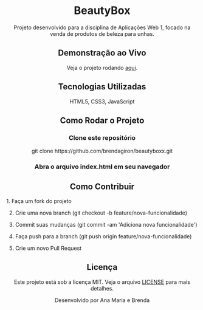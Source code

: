 <h1 align="center">BeautyBox</h1>

<p align="center">
  Projeto desenvolvido para a disciplina de Aplicações Web 1, focado na venda de produtos de beleza para unhas.
</p>

<h2 align="center">Demonstração ao Vivo</h2>
<p align="center">
  Veja o projeto rodando <a href="https://brendagiron.github.io/beautyboxx/" target="_blank">aqui</a>.
</p>

<h2 align="center">Tecnologias Utilizadas</h2>
<p align="center">
  HTML5, CSS3, JavaScript
</p>

<h2 align="center">Como Rodar o Projeto</h2>

<h3 align="center">Clone este repositório</h3>
<p align="center">
git clone https://github.com/brendagiron/beautyboxx.git
</p>
<h3 align="center">Abra o arquivo index.html em seu navegador</h3>

<h2 align="center">Como Contribuir</h2>
1. Faça um fork do projeto
  
2. Crie uma nova branch (git checkout -b feature/nova-funcionalidade)
  
3. Commit suas mudanças (git commit -am 'Adiciona nova funcionalidade')
  
4. Faça push para a branch (git push origin feature/nova-funcionalidade)
  
5. Crie um novo Pull Request

<h2 align="center">Licença</h2>
<p align="center">
  Este projeto está sob a licença MIT. Veja o arquivo <a href="LICENSE.md">LICENSE</a> para mais detalhes.
</p>

<p align="center">
  Desenvolvido por Ana Maria e Brenda 
</p>



